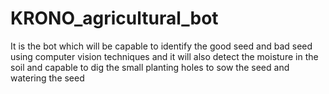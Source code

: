 # KRONO_agricultural_bot
It is the bot which will be capable to identify the good seed and bad seed using computer vision techniques and it will also detect the moisture in the soil and capable to dig the small planting holes to sow the seed and watering the seed 
